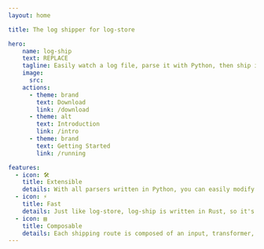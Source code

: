 ```yaml
---
layout: home

title: The log shipper for log-store

hero:
    name: log-ship
    text: REPLACE
    tagline: Easily watch a log file, parse it with Python, then ship it to your favorite log analytics platform.
    image:
      src: 
    actions:
      - theme: brand
        text: Download
        link: /download
      - theme: alt
        text: Introduction
        link: /intro
      - theme: brand
        text: Getting Started
        link: /running

features:
  - icon: 🛠️
    title: Extensible
    details: With all parsers written in Python, you can easily modify any parser to meet your needs.
  - icon: ⚡️
    title: Fast
    details: Just like log-store, log-ship is written in Rust, so it's fast and safe!
  - icon: ▤
    title: Composable
    details: Each shipping route is composed of an input, transformer, and output.
---
```


<script>
export default {
    mounted() {
        const els = document.getElementsByClassName("text");
        
        for(const e of els) {
            if(e.innerText === 'REPLACE') {
                e.innerHTML = 'The log shipper for <a href="https://log-store.com" style="text-decoration: underline">log-store</a>';
            }
        }
    }
}
</script>